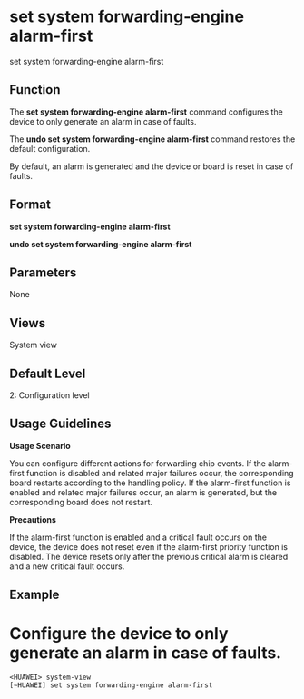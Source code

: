 set system forwarding-engine alarm-first
========================================

set system forwarding-engine alarm-first

Function
--------



The **set system forwarding-engine alarm-first** command configures the device to only generate an alarm in case of faults.

The **undo set system forwarding-engine alarm-first** command restores the default configuration.



By default, an alarm is generated and the device or board is reset in case of faults.


Format
------

**set system forwarding-engine alarm-first**

**undo set system forwarding-engine alarm-first**


Parameters
----------

None

Views
-----

System view


Default Level
-------------

2: Configuration level


Usage Guidelines
----------------

**Usage Scenario**



You can configure different actions for forwarding chip events. If the alarm-first function is disabled and related major failures occur, the corresponding board restarts according to the handling policy. If the alarm-first function is enabled and related major failures occur, an alarm is generated, but the corresponding board does not restart.



**Precautions**

If the alarm-first function is enabled and a critical fault occurs on the device, the device does not reset even if the alarm-first priority function is disabled. The device resets only after the previous critical alarm is cleared and a new critical fault occurs.


Example
-------

# Configure the device to only generate an alarm in case of faults.
```
<HUAWEI> system-view
[~HUAWEI] set system forwarding-engine alarm-first

```